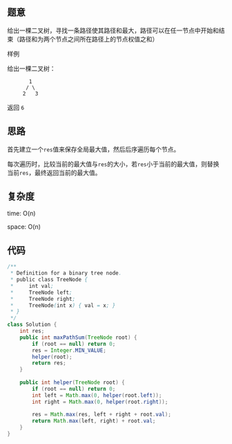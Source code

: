 ## 题意

给出一棵二叉树，寻找一条路径使其路径和最大，路径可以在任一节点中开始和结束（路径和为两个节点之间所在路径上的节点权值之和）

样例

给出一棵二叉树：

```
       1
      / \
     2   3

```

返回 `6`

## 思路

首先建立一个`res`值来保存全局最大值，然后后序遍历每个节点。

每次遍历时，比较当前的最大值与`res`的大小，若`res`小于当前的最大值，则替换当前`res`，最终返回当前的最大值。

## 复杂度

time: O(n)

space: O(n)

## 代码

```java
/**
 * Definition for a binary tree node.
 * public class TreeNode {
 *     int val;
 *     TreeNode left;
 *     TreeNode right;
 *     TreeNode(int x) { val = x; }
 * }
 */
class Solution {
    int res;
    public int maxPathSum(TreeNode root) {
        if (root == null) return 0;
        res = Integer.MIN_VALUE;
        helper(root);
        return res;
    }
    
    public int helper(TreeNode root) {
        if (root == null) return 0;
        int left = Math.max(0, helper(root.left));
        int right = Math.max(0, helper(root.right));
        
        res = Math.max(res, left + right + root.val);
        return Math.max(left, right) + root.val;
    }
}
```

